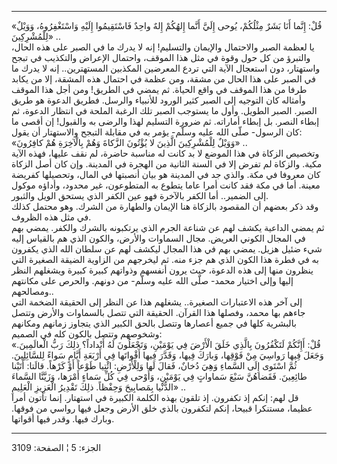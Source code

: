 ------------------------------------------------------------------------

«قُلْ: إِنَّما أَنَا بَشَرٌ مِثْلُكُمْ، يُوحى إِلَيَّ أَنَّما إِلهُكُمْ إِلهٌ واحِدٌ فَاسْتَقِيمُوا إِلَيْهِ
وَاسْتَغْفِرُوهُ، وَوَيْلٌ لِلْمُشْرِكِينَ» ..  
يا لعظمة الصبر والاحتمال والإيمان والتسليم! إنه لا يدرك ما في الصبر على
هذه الحال، والتبرؤ من كل حول وقوة في مثل هذا الموقف، واحتمال الإعراض
والتكذيب في تبجح واستهتار، دون استعجال الآية التي تردع المعرضين المكذبين
المستهترين.. إنه لا يدرك ما في الصبر على هذا الحال من مشقة، ومن عظمة في
احتمال هذه المشقة، إلا من يكابد طرفا من هذا الموقف في واقع الحياة. ثم
يمضي في الطريق! ومن أجل هذا الموقف وأمثاله كان التوجيه إلى الصبر كثير
الورود للأنبياء والرسل. فطريق الدعوة هو طريق الصبر. الصبر الطويل. وأول
ما يستوجب الصبر تلك الرغبة الملحة في انتظار الدعوة، ثم إبطاء النصر. بل
إبطاء أماراته. ثم ضرورة التسليم لهذا والرضى به والقبول! إن أقصى ما كان
الرسول- صلّى الله عليه وسلّم- يؤمر به في مقابلة التبجح والاستهتار أن
يقول:  
«وَوَيْلٌ لِلْمُشْرِكِينَ الَّذِينَ لا يُؤْتُونَ الزَّكاةَ وَهُمْ بِالْآخِرَةِ هُمْ كافِرُونَ» ..  
وتخصيص الزكاة في هذا الموضع لا بد كانت له مناسبة حاضرة، لم نقف عليها،
فهذه الآية مكية. والزكاة لم تفرض إلا في السنة الثانية من الهجرة في
المدينة. وإن كان أصل الزكاة كان معروفا في مكة. والذي جد في المدينة هو
بيان أنصبتها في المال، وتحصيلها كفريضة معينة. أما في مكة فقد كانت أمرا
عاما يتطوع به المتطوعون، غير محدود، وأداؤه موكول إلى الضمير.. أما الكفر
بالآخرة فهو عين الكفر الذي يستحق الويل والثبور.  
وقد ذكر بعضهم أن المقصود بالزكاة هنا الإيمان والطهارة من الشرك. وهو
محتمل كذلك في مثل هذه الظروف.  
ثم يمضي الداعية يكشف لهم عن شناعة الجرم الذي يرتكبونه بالشرك والكفر.
يمضي بهم في المجال الكوني العريض. مجال السماوات والأرض، والكون الذي هم
بالقياس إليه شيء ضئيل هزيل. يمضي بهم في هذا المجال ليكشف لهم عن سلطان
الله الذي يكفرون به في فطرة هذا الكون الذي هم جزء منه. ثم ليخرجهم من
الزاوية الضيقة الصغيرة التي ينظرون منها إلى هذه الدعوة، حيث يرون أنفسهم
وذواتهم كبيرة كبيرة ويشغلهم النظر إليها وإلى اختيار محمد- صلّى الله عليه
وسلّم- من دونهم. والحرص على مكانتهم ومصالحهم..  
إلى آخر هذه الاعتبارات الصغيرة.. يشغلهم هذا عن النظر إلى الحقيقة الضخمة
التي جاءهم بها محمد، وفصلها هذا القرآن. الحقيقة التي تتصل بالسماوات
والأرض وتتصل بالبشرية كلها في جميع أعصارها وتتصل بالحق الكبير الذي
يتجاوز زمانهم ومكانهم وشخوصهم وتتصل بالكون كله في الصميم:  
«قُلْ: أَإِنَّكُمْ لَتَكْفُرُونَ بِالَّذِي خَلَقَ الْأَرْضَ فِي يَوْمَيْنِ، وَتَجْعَلُونَ لَهُ أَنْداداً؟ ذلِكَ رَبُّ
الْعالَمِينَ. وَجَعَلَ فِيها رَواسِيَ مِنْ فَوْقِها، وَبارَكَ فِيها، وَقَدَّرَ فِيها أَقْواتَها فِي
أَرْبَعَةِ أَيَّامٍ سَواءً لِلسَّائِلِينَ. ثُمَّ اسْتَوى إِلَى السَّماءِ وَهِيَ دُخانٌ، فَقالَ لَها وَلِلْأَرْضِ:
ائْتِيا طَوْعاً أَوْ كَرْهاً. قالَتا: أَتَيْنا طائِعِينَ. فَقَضاهُنَّ سَبْعَ سَماواتٍ فِي يَوْمَيْنِ،
وَأَوْحى فِي كُلِّ سَماءٍ أَمْرَها، وَزَيَّنَّا السَّماءَ الدُّنْيا بِمَصابِيحَ وَحِفْظاً. ذلِكَ تَقْدِيرُ
الْعَزِيزِ الْعَلِيمِ» ..  
قل لهم: إنكم إذ تكفرون. إذ تلقون بهذه الكلمة الكبيرة في استهتار. إنما
تأتون أمرا عظيما، مستنكرا قبيحا، إنكم لتكفرون بالذي خلق الأرض وجعل فيها
رواسي من فوقها. وبارك فيها. وقدر فيها أقواتها.

------------------------------------------------------------------------

الجزء: 5 ¦ الصفحة: 3109
